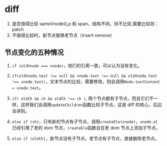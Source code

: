 # diff

1. 是否值得比较 sameVnode(),p 和 span，结构不同，则不比较,需要比较则：patch
2. 不值得比较时，新节点替换老节点（insert remove）

## 节点变化的五种情况

1. `if (oldVnode === vnode)`，他们的引用一致，可以认为没有变化。
2. `if(oldVnode.text !== null && vnode.text !== null && oldVnode.text !== vnode.text)`，文本节点的比较，需要修改，则会调用`Node.textContent = vnode.text`。

3. `if( oldCh && ch && oldCh !== ch )`, 两个节点都有子节点，而且它们不一样，这样我们会调用`updateChildren`函数比较子节点，这是 diff 的核心，后边会讲到。
4. `else if (ch)`，只有新的节点有子节点，调用`createEle(vnode)`，`vnode.el`已经引用了老的 dom 节点，`createEle`函数会在老 dom 节点上添加子节点。

5. `else if (oldCh)`，新节点没有子节点，老节点有子节点，直接删除老节点。
